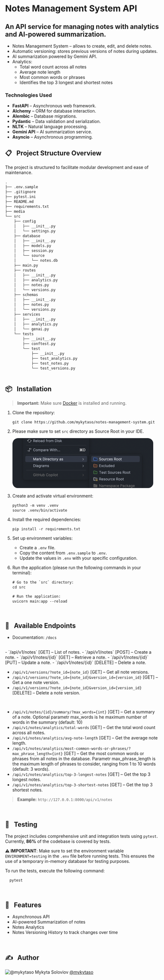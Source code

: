 # Notes Management System API

## An API service for managing notes with analytics and AI-powered summarization.

- Notes Management System – allows to create, edit, and delete notes.
- Automatic versioning: stores previous versions of notes during updates.
- AI summarization powered by Gemini API.
- Analytics:
  - Total word count across all notes
  - Average note length
  - Most common words or phrases
  - Identifies the top 3 longest and shortest notes


### Technologies Used
- **FastAPI** – Asynchronous web framework. 
- **Alchemy** – ORM for database interaction.
- **Alembic** – Database migrations.
- **Pydantic** – Data validation and serialization.
- **NLTK** – Natural language processing.
- **Gemini API** – AI summarization service.
- **Asyncio** – Asynchronous programming.


## 📋 &nbsp; Project Structure Overview

The project is structured to facilitate modular development and ease of maintenance.

```
.
├── .env.sample
├── .gitignore
├── pytest.ini
├── README.md
├── requirements.txt
├── media
└── src
    ├── config
    │   ├── __init__.py
    │   └── settings.py
    ├── database
    │   ├── __init__.py
    │   ├── models.py
    │   ├── session.py
    │   └── source
    │       └── notes.db
    ├── main.py
    ├── routes
    │   ├── __init__.py
    │   ├── analytics.py
    │   ├── notes.py
    │   └── versions.py
    ├── schemas
    │   ├── __init__.py
    │   ├── notes.py
    │   └── versions.py
    ├── services
    │   ├── __init__.py
    │   ├── analytics.py
    │   └── genai.py
    └── tests
        ├── __init__.py
        ├── conftest.py
        └── test
            ├── __init__.py
            ├── test_analytics.py
            ├── test_notes.py
            └── test_versions.py
            
```


## 📦 &nbsp; Installation

> **Important:**  Make sure [Docker](https://www.docker.com/) is installed and running.

1. Clone the repository:
    ```shell
    git clone https://github.com/mykytaso/notes-management-system.git
    ```
    
    
2. Please make sure to set `src` directory as Source Root in your IDE.
    
    <img src="media/src.png" alt="ModHeader" width="460"/>



3. Create and activate virtual environment:
    ```shell
    python3 -m venv .venv
    source .venv/bin/activate
    ```
      
    
    
    
5. Install the required dependencies:
    ```shell
   pip install -r requirements.txt
    ```

6. Set up environment variables:
   - Create a `.env` file.
   - Copy the content from `.env.sample` to `.env`.
   - Update the values in `.env` with your specific configuration.


7.  Run the application (please run the following commands in your terminal):
    
    ```shell
    # Go to the `src` directory:
    cd src
    ```
    ```shell
    # Run the application:
    uvicorn main:app --reload
    ```

<br>



## 📡 &nbsp; Available Endpoints

- Documentation: `/docs`
<br>
- `/api/v1/notes` [GET] – List of notes.
- `/api/v1/notes` [POST] – Create a note.
- `/api/v1/notes/{id}` [GET] – Retrieve a note.
- `/api/v1/notes/{id}` [PUT] – Update a note.
- `/api/v1/notes/{id}` [DELETE] – Delete a note.
<br>

- `/api/v1/versions/?note_id={note_id}` [GET] – Get all note versions.
- `/api/v1/versions/?note_id={note_id}&version_id={version_id}` [GET] – Get a one note version.
- `/api/v1/versions/?note_id={note_id}&version_id={version_id}` [DELETE] – Delete a note version.
<br>

- `/api/v1/notes/{id}/summary/?max_words={int}` [GET] – Get a summary of a note. Optional parametr max_words is he maximum number of words in the summary (default: 10)
- `/api/v1/notes/analytics/total-words` [GET] – Get the total word count across all notes.
- `/api/v1/notes/analytics/avg-note-length` [GET] – Get the average note length.
- `/api/v1/notes/analytics/most-common-words-or-phrases/?max_phrase_length={int}` [GET] – Get the most common words or phrases from all notes in the database. Parametr max_phrase_length is the maximum length of phrases to consider, ranging from 1 to 10 words (default: 3 words).
- `/api/v1/notes/analytics/top-3-longest-notes` [GET] – Get the top 3 longest notes.
- `/api/v1/notes/analytics/top-3-shortest-notes` [GET] – Get the top 3 shortest notes.

>**Example:** `http://127.0.0.1:8000/api/v1/notes`

<br>


## 🧪 &nbsp; Testing
The project includes comprehensive unit and integration tests using `pytest`.<br>
Currently, **86%** of the codebase is covered by tests.

**⚠️ IMPORTANT**: Make sure to set the environment variable `ENVIRONMENT=testing` in the `.env` file before running tests. This ensures the use of a temporary in-memory database for testing purposes.

To run the tests, execute the following command:
```shell
  pytest
```

<br>

## 👾 &nbsp; Features
- Asynchronous API
- AI-powered Summarization of notes
- Notes Analytics
- Notes Versioning History to track changes over time
<br>



## ✍️ &nbsp; Author
<img src="https://github.com/mykytaso.png" alt="@mykytaso" width="24" height="24" valign="bottom" /> Mykyta Soloviov <a href="https://github.com/mykytaso">@mykytaso</a>
